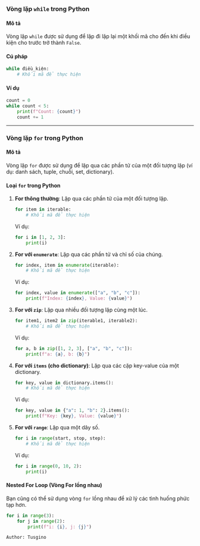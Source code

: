 ### Vòng lặp `while` trong Python

#### Mô tả

Vòng lặp `while` được sử dụng để lặp đi lặp lại một khối mã cho đến khi điều kiện cho trước trở thành `False`.

#### Cú pháp

```python
while điều_kiện:
    # Khối mã để thực hiện
```

#### Ví dụ

```python
count = 0
while count < 5:
    print(f"Count: {count}")
    count += 1
```

---

### Vòng lặp `for` trong Python

#### Mô tả

Vòng lặp `for` được sử dụng để lặp qua các phần tử của một đối tượng lặp (ví dụ: danh sách, tuple, chuỗi, set, dictionary).

#### Loại `for` trong Python

1. **For thông thường**: Lặp qua các phần tử của một đối tượng lặp.

   ```python
   for item in iterable:
       # Khối mã để thực hiện
   ```

   Ví dụ:

   ```python
   for i in [1, 2, 3]:
       print(i)
   ```

2. **For với `enumerate`**: Lặp qua các phần tử và chỉ số của chúng.

   ```python
   for index, item in enumerate(iterable):
       # Khối mã để thực hiện
   ```

   Ví dụ:

   ```python
   for index, value in enumerate(["a", "b", "c"]):
       print(f"Index: {index}, Value: {value}")
   ```

3. **For với `zip`**: Lặp qua nhiều đối tượng lặp cùng một lúc.

   ```python
   for item1, item2 in zip(iterable1, iterable2):
       # Khối mã để thực hiện
   ```

   Ví dụ:

   ```python
   for a, b in zip([1, 2, 3], ["a", "b", "c"]):
       print(f"a: {a}, b: {b}")
   ```

4. **For với `items` (cho dictionary)**: Lặp qua các cặp key-value của một dictionary.

   ```python
   for key, value in dictionary.items():
       # Khối mã để thực hiện
   ```

   Ví dụ:

   ```python
   for key, value in {"a": 1, "b": 2}.items():
       print(f"Key: {key}, Value: {value}")
   ```

5. **For với `range`**: Lặp qua một dãy số.
   ```python
   for i in range(start, stop, step):
       # Khối mã để thực hiện
   ```
   Ví dụ:
   ```python
   for i in range(0, 10, 2):
       print(i)
   ```

#### Nested For Loop (Vòng For lồng nhau)

Bạn cũng có thể sử dụng vòng `for` lồng nhau để xử lý các tình huống phức tạp hơn.

```python
for i in range(3):
    for j in range(2):
        print(f"i: {i}, j: {j}")
```

```python
Author: Tusgino
```

